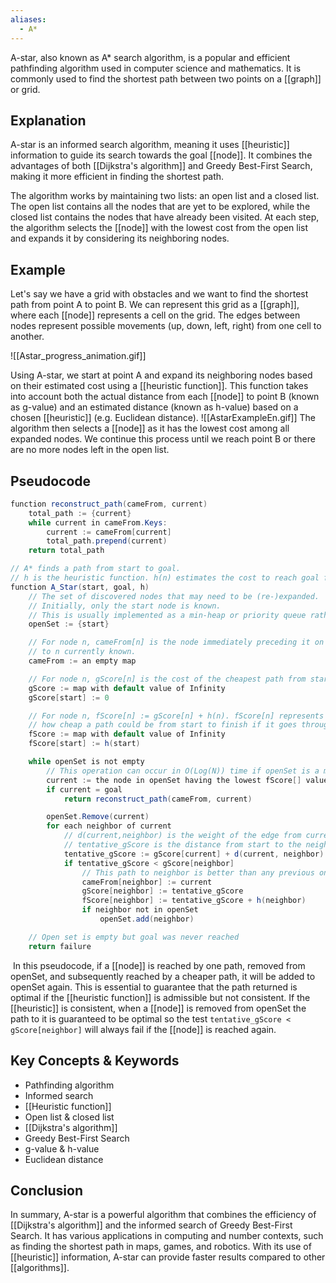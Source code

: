 ```yaml
---
aliases:
  - A*
---
```


A-star, also known as A* search algorithm, is a popular and efficient pathfinding algorithm used in computer science and mathematics. It is commonly used to find the shortest path between two points on a [[graph]] or grid.

## Explanation

A-star is an informed search algorithm, meaning it uses [[heuristic]] information to guide its search towards the goal [[node]]. It combines the advantages of both [[Dijkstra's algorithm]] and Greedy Best-First Search, making it more efficient in finding the shortest path.

The algorithm works by maintaining two lists: an open list and a closed list. The open list contains all the nodes that are yet to be explored, while the closed list contains the nodes that have already been visited. At each step, the algorithm selects the [[node]] with the lowest cost from the open list and expands it by considering its neighboring nodes.

## Example

Let's say we have a grid with obstacles and we want to find the shortest path from point A to point B. We can represent this grid as a [[graph]], where each [[node]] represents a cell on the grid. The edges between nodes represent possible movements (up, down, left, right) from one cell to another.

![[Astar_progress_animation.gif]]

Using A-star, we start at point A and expand its neighboring nodes based on their estimated cost using a [[heuristic function]]. This function takes into account both the actual distance from each [[node]] to point B (known as g-value) and an estimated distance (known as h-value) based on a chosen [[heuristic]] (e.g. Euclidean distance).
![[AstarExampleEn.gif]]
The algorithm then selects a [[node]] as it has the lowest cost among all expanded nodes. We continue this process until we reach point B or there are no more nodes left in the open list.

## Pseudocode

```Java
function reconstruct_path(cameFrom, current)
    total_path := {current}
    while current in cameFrom.Keys:
        current := cameFrom[current]
        total_path.prepend(current)
    return total_path

// A* finds a path from start to goal.
// h is the heuristic function. h(n) estimates the cost to reach goal from node n.
function A_Star(start, goal, h)
    // The set of discovered nodes that may need to be (re-)expanded.
    // Initially, only the start node is known.
    // This is usually implemented as a min-heap or priority queue rather than a hash-set.
    openSet := {start}

    // For node n, cameFrom[n] is the node immediately preceding it on the cheapest path from the start
    // to n currently known.
    cameFrom := an empty map

    // For node n, gScore[n] is the cost of the cheapest path from start to n currently known.
    gScore := map with default value of Infinity
    gScore[start] := 0

    // For node n, fScore[n] := gScore[n] + h(n). fScore[n] represents our current best guess as to
    // how cheap a path could be from start to finish if it goes through n.
    fScore := map with default value of Infinity
    fScore[start] := h(start)

    while openSet is not empty
        // This operation can occur in O(Log(N)) time if openSet is a min-heap or a priority queue
        current := the node in openSet having the lowest fScore[] value
        if current = goal
            return reconstruct_path(cameFrom, current)

        openSet.Remove(current)
        for each neighbor of current
            // d(current,neighbor) is the weight of the edge from current to neighbor
            // tentative_gScore is the distance from start to the neighbor through current
            tentative_gScore := gScore[current] + d(current, neighbor)
            if tentative_gScore < gScore[neighbor]
                // This path to neighbor is better than any previous one. Record it!
                cameFrom[neighbor] := current
                gScore[neighbor] := tentative_gScore
                fScore[neighbor] := tentative_gScore + h(neighbor)
                if neighbor not in openSet
                    openSet.add(neighbor)

    // Open set is empty but goal was never reached
    return failure
```

 In this pseudocode, if a [[node]] is reached by one path, removed from openSet, and subsequently reached by a cheaper path, it will be added to openSet again. This is essential to guarantee that the path returned is optimal if the [[heuristic function]] is admissible but not consistent. If the [[heuristic]] is consistent, when a [[node]] is removed from openSet the path to it is guaranteed to be optimal so the test `tentative_gScore < gScore[neighbor]` will always fail if the [[node]] is reached again.

## Key Concepts & Keywords

- Pathfinding algorithm
- Informed search
- [[Heuristic function]]
- Open list & closed list
- [[Dijkstra's algorithm]]
- Greedy Best-First Search
- g-value & h-value
- Euclidean distance

## Conclusion

In summary, A-star is a powerful algorithm that combines the efficiency of [[Dijkstra's algorithm]] and the informed search of Greedy Best-First Search. It has various applications in computing and number contexts, such as finding the shortest path in maps, games, and robotics. With its use of [[heuristic]] information, A-star can provide faster results compared to other [[algorithms]].